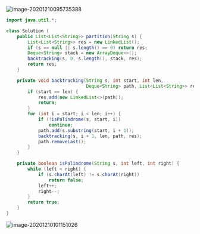 ![image-20201210095735388](https://gitee.com/20162180090/piccgo/raw/master/pic/image-20201210095735388.png)

```java
import java.util.*;

class Solution {
    public List<List<String>> partition(String s) {
        List<List<String>> res = new LinkedList();
        if (s == null || s.length() == 0) return res;
        Deque<String> stack = new ArrayDeque<>();
        backtracking(s, 0, s.length(), stack, res);
        return res;
    }

    private void backtracking(String s, int start, int len,
                              Deque<String> path, List<List<String>> res) {
        if (start == len) {
            res.add(new LinkedList<>(path));
            return;
        }
        for (int i = start; i < len; i++) {
            if (!isPalindrome(s, start, i))
                continue;
            path.add(s.substring(start, i + 1));
            backtracking(s, i + 1, len, path, res);
            path.removeLast();
        }
    }

    private boolean isPalindrome(String s, int left, int right) {
        while (left < right) {
            if (s.charAt(left) != s.charAt(right))
                return false;
            left++;
            right--;
        }
        return true;
    }
}
```

![image-20201210101151026](https://gitee.com/20162180090/piccgo/raw/master/pic/image-20201210101151026.png)


